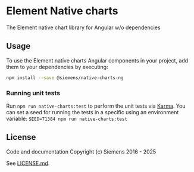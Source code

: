 # Element Native charts

The Element native chart library for Angular w/o dependencies

## Usage

To use the Element native charts Angular components in your project, add them to your dependencies
by executing:

```sh
npm install --save @siemens/native-charts-ng
```

### Running unit tests

Run `npm run native-charts:test` to perform the unit tests via [Karma](https://karma-runner.github.io).
You can set a seed for running the tests in a specific using an environment variable: `SEED=71384 npm run native-charts:test`

## License

Code and documentation Copyright (c) Siemens 2016 - 2025

See [LICENSE.md](https://github.com/siemens/element/blob/main/LICENSE.md).
